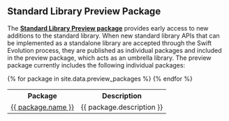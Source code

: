 ## Standard Library Preview Package

The **[Standard Library Preview package][preview-package]** provides
early access to new additions to the standard library. When new standard
library APIs that can be implemented as a standalone library are accepted
through the Swift Evolution process, they are published as individual
packages and included in the preview package, which acts as an umbrella
library. The preview package currently includes the following individual
packages:

[preview-package]: https://github.com/apple/swift-standard-library-preview/

<table>
<tr>
    <th>Package</th>
    <th>Description</th>
</tr>
{% for package in site.data.preview_packages %}
<tr>
    <td><a href="{{ package.repo }}">{{ package.name }}</a></td>
    <td>{{ package.description }}</td>
</tr>
{% endfor %}
</table>


